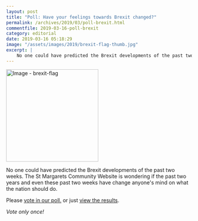 ```yaml
---
layout: post
title: "Poll: Have your feelings towards Brexit changed?"
permalink: /archives/2019/03/poll-brexit.html
commentfile: 2019-03-16-poll-brexit
category: editorial
date: 2019-03-16 05:18:29
image: "/assets/images/2019/brexit-flag-thumb.jpg"
excerpt: |
    No one could have predicted the Brexit developments of the past two weeks.  The St Margarets Community Website is wondering if the past two years and even these past two weeks have change anyone's mind on what the nation should do.   
---
```

<a href="/assets/images/2019/brexit-flag.jpg" title="Click for a larger image"><img src="/assets/images/2019/brexit-flag-thumb.jpg" width="250" alt="Image - brexit-flag"  class="photo right"/></a>

No one could have predicted the Brexit developments of the past two weeks.  The St Margarets Community Website is wondering if the past two years and even these past two weeks have change anyone's mind on what the nation should do.

Please [vote in our poll.](/poll/BREXIT) or just [view the results](/poll/BREXIT/results).

<em>Vote only once!</em>

